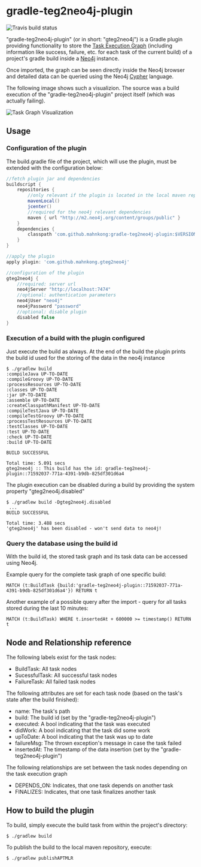 # gradle-teg2neo4j-plugin
![Travis build status](https://api.travis-ci.org/mahnkong/gradle-teg2neo4j-plugin.svg?branch=develop)

"gradle-teg2neo4j-plugin" (or in short: "gteg2neo4j") is a Gradle plugin providing functionality to store the [Task Execution Graph](https://docs.gradle.org/2.11/javadoc/org/gradle/api/execution/TaskExecutionGraph.html "TaskExecutionGraph interface") (including information like success, failure, etc. for each task of the current build) of a project's gradle build inside a [Neo4j](http://neo4j.com/ "Neo4j Home") instance.

Once imported, the graph can be seen directly inside the Neo4j browser and detailed data can be queried using the Neo4j [Cypher](http://neo4j.com/developer/cypher-query-language/ "Cypher documentation") language.

The following image shows such a visualizion. The source was a build execution of the "gradle-teg2neo4j-plugin" project itself (which was actually failing). 

![Task Graph Visualization](https://drive.google.com/uc?export=download&id=0B2Bgx0RONdwIYU9RY04tSS1yWlE)

## Usage

### Configuration of the plugin
The build.gradle file of the project, which will use the plugin, must be extended with the configuration below:

```gradle
//fetch plugin jar and dependencies
buildscript {
    repositories {
        //only relevant if the plugin is located in the local maven repo
        mavenLocal()
        jcenter()
        //required for the neo4j relevant dependencies
        maven { url "http://m2.neo4j.org/content/groups/public" }
    }
    dependencies {
        classpath 'com.github.mahnkong:gradle-teg2neo4j-plugin:$VERSION'
    }
}

//apply the plugin
apply plugin: 'com.github.mahnkong.gteg2neo4j'

//configuration of the plugin
gteg2neo4j {
    //required: server url
    neo4jServer "http://localhost:7474"
    //optional: authentication parameters
    neo4jUser "neo4j"
    neo4jPassword "password"
    //optional: disable plugin
    disabled false
}
```

### Execution of a build with the plugin configured

Just execute the build as always. At the end of the build the plugin prints the build id used for the storing of the data in the neo4j instance

```
$ ./gradlew build
:compileJava UP-TO-DATE
:compileGroovy UP-TO-DATE
:processResources UP-TO-DATE
:classes UP-TO-DATE
:jar UP-TO-DATE
:assemble UP-TO-DATE
:createClasspathManifest UP-TO-DATE
:compileTestJava UP-TO-DATE
:compileTestGroovy UP-TO-DATE
:processTestResources UP-TO-DATE
:testClasses UP-TO-DATE
:test UP-TO-DATE
:check UP-TO-DATE
:build UP-TO-DATE

BUILD SUCCESSFUL

Total time: 5.091 secs
gteg2neo4j :: This build has the id: gradle-teg2neo4j-plugin::71592037-771a-4391-b9db-825df301d6a4
```

The plugin execution can be disabled during a build by providing the system property "gteg2neo4j.disabled"

```
$ ./gradlew build -Dgteg2neo4j.disabled
 ...
BUILD SUCCESSFUL

Total time: 3.488 secs
'gteg2neo4j' has been disabled - won't send data to neo4j!
```

### Query the database using the build id

With the build id, the stored task graph and its task data can be accessed using Neo4j.

Example query for the complete task graph of one specific build:

```
MATCH (t:BuildTask {build:'gradle-teg2neo4j-plugin::71592037-771a-4391-b9db-825df301d6a4'}) RETURN t
```

Another example of a possible query after the import - query for all tasks stored during the last 10 minutes:

```
MATCH (t:BuildTask) WHERE t.insertedAt + 600000 >= timestamp() RETURN t
```

## Node and Relationship reference

The following labels exist for the task nodes:

- BuildTask: All task nodes 
- SucessfulTask: All successful task nodes 
- FailureTask: All failed task nodes 

The following attributes are set for each task node (based on the task's state after the build finished):

- name: The task's path
- build: The build id (set by the "gradle-teg2neo4j-plugin")
- executed: A bool indicating that the task was executed
- didWork: A bool indicating that the task did some work
- upToDate: A bool indicating that the task was up to date
- failureMsg: The thrown exception's message in case the task failed
- insertedAt: The timestamp of the data insertion (set by the "gradle-teg2neo4j-plugin")

The following relationships are set between the task nodes depending on the task execution graph

- DEPENDS_ON: Indicates, that one task depends on another task
- FINALIZES: Indicates, that one task finalizes another task
 
## How to build the plugin

To build, simply execute the build task from within the project's directory:

```
$ ./gradlew build
```

To publish the build to the local maven repository, execute:

```
$ ./gradlew publishAPTMLR
```
